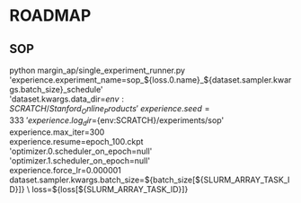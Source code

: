# ROADMAP



 ## SOP

python margin_ap/single_experiment_runner.py \
 'experience.experiment_name=sop_${loss.0.name}_${dataset.sampler.kwargs.batch_size}_schedule' \
 'dataset.kwargs.data_dir=${env:SCRATCH}/Stanford_Online_Products' \
 experience.seed=333 \
 'experience.log_dir=${env:SCRATCH}/experiments/sop' \
 experience.max_iter=300 \
 experience.resume=epoch_100.ckpt \
 'optimizer.0.scheduler_on_epoch=null' \
 'optimizer.1.scheduler_on_epoch=null' \
 experience.force_lr=0.000001 \
 dataset.sampler.kwargs.batch_size=${batch_size[${SLURM_ARRAY_TASK_ID}]} \
 loss=${loss[${SLURM_ARRAY_TASK_ID}]}
